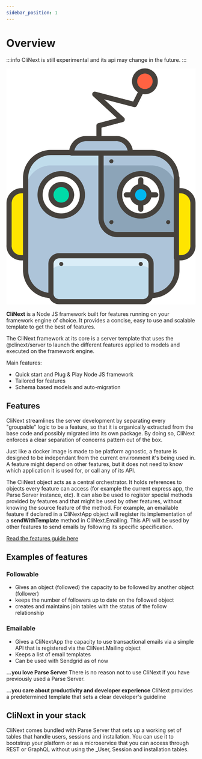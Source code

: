 ```yaml
---
sidebar_position: 1
---
```


# Overview

:::info
CliNext is still experimental and its api may change in the future.
:::

![logo](/img/icon.svg)

**CliNext** is a Node JS framework built for features running on your framework engine of choice. It provides a concise, easy to use and scalable template to get the best of features.

The CliNext framework at its core is a server template that uses the @clinext/server to launch the different features applied to models and executed on the framework engine. 

Main features:
- Quick start and Plug & Play Node JS framework
- Tailored for features
- Schema based models and auto-migration 

## Features
CliNext streamlines the server development by separating every "groupable" logic to be a feature, so that it is organically extracted from the base code and possibly migrated into its own package. By doing so, CliNext enforces a clear separation of concerns pattern out of the box. 

Just like a docker image is made to be platform agnostic, a feature is designed to be independant from the current environment it's being used in. A feature might depend on other features, but it does not need to know which application it is used for, or call any of its API.

The CliNext object acts as a central orchestrator. It holds references to objects every feature can access (for example the current express app, the Parse Server instance, etc). It can also be used to register special methods provided by features and that might be used by other features, without knowing the source feature of the method. For example, an emailable feature if declared in a CliNextApp object will register its implementation of a **sendWithTemplate** method in CliNext.Emailing. This API will be used by other features to send emails by following its specific specification.

[Read the features guide here](../features/anatomy.md)

## Examples of features
### Followable
- Gives an object (followed) the capacity to be followed by another object (follower) 
- keeps the number of followers up to date on the followed object
- creates and maintains join tables with the status of the follow relationship

<!-- [Read more](../featuresLibrary/followable/) -->

### Emailable
- Gives a CliNextApp the capacity to use transactional emails via a simple API that is registered via the CliNext.Mailing object
- Keeps a list of email templates
- Can be used with Sendgrid as of now

<!-- [Read more](../featuresLibrary/emailable/) -->

**...you love Parse Server**
There is no reason not to use CliNext if you have previously used a Parse Server. 

**...you care about productivity and developer experience**
CliNext provides a predetermined template that sets a clear developer's guideline 

## CliNext in your stack
CliNext comes bundled with Parse Server that sets up a working set of tables that handle users, sessions and installation. You can use it to bootstrap your platform or as a microservice that you can access through REST or GraphQL without using the _User, Session and installation tables.
